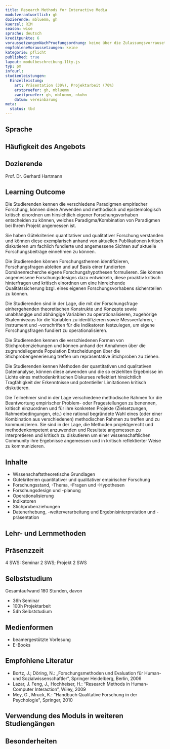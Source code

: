 ```yaml
---
title: Research Methods for Interactive Media
modulverantwortlich: gh
dozierende: mbluemm, gh
kuerzel: RIM
season: wise
sprache: deutsch
kreditpunkte: 6
voraussetzungenNachPruefungsordnung: keine über die Zulassungsvorrausetzungen zum Studium hinausgehenden
empfohleneVoraussetzungen: keine
kategorie: pflicht
published: true
layout: modulbeschreibung.11ty.js
typ: pm
infourl: 
studienleistungen:
  Einzelleistung:
    art: Präsentation (30%), Projektarbeit (70%)
    erstpruefer: gh, mbluemm
    zweitpruefer: gh, mbluemm, nkuhn
    datum: vereinbarung
meta:
  status: tbd      
---
```


## Sprache

## Häufigkeit des Angebots

## Dozierende
Prof. Dr. Gerhard Hartmann

## Learning Outcome

Die Studierenden kennen die verschiedene Paradigmen empirischer Forschung, können diese Anwenden und methodisch und epistemologisch kritisch einordnen um hinsichtlich eigener Forschungsvorhaben entscheiden zu können, welches Paradigma/Kombination von Paradigmen bei Ihrem Projekt angemessen ist.

Sie haben Gütekriterien quantitativer und qualitativer Forschung verstanden und können diese exemplarisch anhand von aktuellen Publikationen kritisch diskutieren um fachlich fundierte und angemessene Sichten auf aktuelle Forschungsbeiträge einnehmen zu können.

Die Studierenden können Forschungsthemen identifizieren, Forschungsfragen ableiten und auf Basis einer fundierten Domänenrecherche eigene Forschungshypothesen formulieren. Sie können angemessene Forschungsdesigns dazu entwickeln, diese proaktiv kritisch hinterfragen und kritisch einordnen um eine hinreichende Qualitätssicherung bzgl. eines eigenen Forschungsvorhabens sicherstellen zu können.

Die Studierenden sind in der Lage, die mit der Forschungsfrage einhergehenden theoretischen Konstrukte und Konzepte sowie unabhängige und abhängige Variablen zu operationalisieren, zugehörige Skalenniveaus für die Variablen zu identifizieren sowie Messverfahren, -instrument und -vorschriften für die Indikatoren festzulegen, um eigene Forschungsfragen fundiert zu operationalisieren.

Die Studierenden kennen die verschiedenen Formen von Stichprobenziehungen und können anhand der Annahmen über die zugrundeliegende Population Entscheidungen über die Stichprobengenerierung treffen um repräsentative Stichproben zu ziehen.

Die Studierenden kennen Methoden der quantitativen und qualitativen Datenanalyse, können diese anwenden und die so erziehlten Ergebnisse im Lichte eines methodenkritischen Diskurses reflektiert hinsichtlich Tragfähigkeit der Erkenntnisse und potentieller Limitationen kritisch diskutieren.

Die Teilnehmer sind in der Lage verschiedene methodische Rahmen für die Beantwortung empirischer Problem- oder Fragestellungen zu benennen, kritisch einzuordnen und für ihre konkreten Projekte (Zielsetzungen, Rahmenbedingungen, etc.) eine rational begründete Wahl eines (oder einer Kombination aus verschiedenen) methodischen Rahmen zu treffen und zu kommunizieren. Sie sind in der Lage, die Methoden projektgerecht und methodenkompetent anzuwenden und Resultate angemessen zu interpretieren und kritisch zu diskutieren um einer wissenschaftlichen Community ihre Ergebnisse angemessen und in kritisch reflektierter Weise zu kommunizieren.

## Inhalte

- Wissenschaftstheoretische Grundlagen
- Gütekriterien quantitativer und qualitativer empirischer Forschung
- Forschungsstand, -Thema, -Fragen und -Hypothesen
- Forschungsdesign und -planung
- Operationalisierung
- Indikatoren
- Stichprobenziehungen
- Datenerhebung, -weiterverarbeitung und Ergebnisinterpretation und -präsentation

## Lehr- und Lernmethoden

## Präsenzzeit
4 SWS: Seminar 2 SWS; Projekt 2 SWS

## Selbststudium
Gesamtaufwand 180 Stunden, davon 

- 36h Seminar 
- 100h Projektarbeit 
- 54h Selbststudium

## Medienformen
- beamergestützte Vorlesung
- E-Books

## Empfohlene Literatur
- Bortz, J.; Döring, N.: „Forschungsmethoden und Evaluation für Human- und Sozialwissenschaftler“, Springer Heidelberg, Berlin, 2006
- Lazar, J. Feng, J., Hochheiser, H.: “Research Methods in Human-Computer Interaction”, Wiley, 2009
- Mey, G., Mruck, K.: “Handbuch Qualitative Forschung in der Psychologie", Springer, 2010

## Verwendung des Moduls in weiteren Studiengängen

## Besonderheiten
